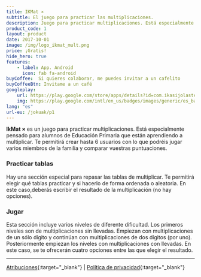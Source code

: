 ```yaml
---
title: IKMat ×
subtitle: El juego para practicar las multiplicaciones.
description: Juego para practicar multiplicaciones. Está especialmente pensado para alumnos de Educación Primaria que están aprendiendo a multiplicar
product_code: 1
layout: product
date: 2017-10-01
image: /img/logo_ikmat_mult.png
price: ¡Gratis!
hide_hero: true
features:
    - label: App. Android
      icon: fab fa-android
buyCoffee:  Si quieres colaborar, me puedes invitar a un cafelito
buyCoffeeBtn: Invitame a un café
googleplay: 
    url: https://play.google.com/store/apps/details?id=com.ikasijolasten.ikmat.ikmatmult&amp;hl=es
    img: https://play.google.com/intl/en_us/badges/images/generic/es_badge_web_generic.png
lang: "es"
url-eu: /jokuak/p1
---
```

**IkMat ×** es un juego para practicar multiplicaciones. Está especialmente pensado para alumnos de Educación Primaria que están aprendiendo a multiplicar. Te permitirá crear hasta 6 usuarios con lo que podréis jugar varios miembros de la familia y comparar vuestras puntuaciones.

### Practicar tablas
Hay una sección especial para repasar las tablas de multiplicar. Te permitirá elegir qué tablas practicar y si hacerlo de forma ordenada o aleatoria. En este caso,deberás escribir el resultado de la multiplicación (no hay opciones).
### Jugar 
Esta sección incluye varios niveles de diferente dificultad. Los primeros niveles son de multiplicaciones sin llevadas. Empiezan con multiplicaciones de un sólo dígito y continúan con multiplicaciones de dos dígitos (por uno). Posteriormente empiezan los niveles con multiplicaciones con llevadas. En este caso, se te ofrecerán cuatro opciones entre las que elegir el resultado.

<hr/>

[Atribuciones](/juegos/p1-atr){:target="_blank"} \| [Política de privacidad](/juegos/p1-pol){:target="_blank"}

